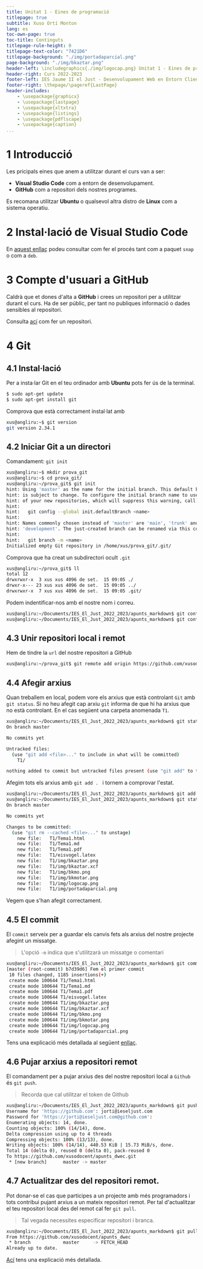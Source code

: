 ```yaml
---
title: Unitat 1 - Eines de programació
titlepage: true
subtitle: Xuso Ortí Monton
lang: es
toc-own-page: true
toc-title: Continguts
titlepage-rule-height: 0
titlepage-text-color: "7421D6"
titlepage-background: "./img/portadaparcial.png"
page-background: "./img/bkaztar.png"
header-left: \includegraphics{./img/logocap.png} Unitat 1 - Eines de programació
header-right: Curs 2022-2023
footer-left: IES Jaume II el Just - Desenvolupament Web en Entorn Client
footer-right: \thepage/\pageref{LastPage}
header-includes:
    - \usepackage{graphicx}
    - \usepackage{lastpage}
    - \usepackage{xltxtra}
    - \usepackage{listings}
    - \usepackage{pdflscape}
    - \usepackage{caption}
...
```


# 1 Introducció

Les pricipals eines que anem a utilitzar durant el curs van a ser:

- **Visual Studio Code** com a entorn de desenvolupament.
- **GitHub** com a repositori dels nostres programes.

Es recomana utilitzar **Ubuntu** o qualsevol altra distro de **Linux** com a sistema operatiu.

# 2 Instal·lació de Visual Studio Code

En [aquest enllaç](https://ubunlog.com/visual-studio-code-editor-codigo-abierto-ubuntu-20-04/) podeu consultar com fer el procés tant com a paquet `snap` o com a `deb`.

# 3 Compte d'usuari a GitHub

Caldrà que et dones d'alta a **GitHub** i crees un repositori per a utilitzar durant el curs. Ha de ser públic, per tant no publiques informació o dades sensibles al repositori.

Consulta [ací](https://docs.github.com/es/repositories/creating-and-managing-repositories/creating-a-new-repository) com fer un repositori.

# 4 Git

## 4.1 Instal·lació
Per a insta·lar Git en el teu ordinador amb **Ubuntu** pots fer ús de la terminal.

```bash
$ sudo apt-get update
$ sudo apt-get install git
```
Comprova que està correctament instal·lat amb

```bash
xus@angliru:~$ git version
git version 2.34.1
```

## 4.2 Iniciar Git a un directori

Comandament: `git init`

```bash
xus@angliru:~$ mkdir prova_git
xus@angliru:~$ cd prova_git/
xus@angliru:~/prova_git$ git init
hint: Using 'master' as the name for the initial branch. This default branch name
hint: is subject to change. To configure the initial branch name to use in all
hint: of your new repositories, which will suppress this warning, call:
hint: 
hint: 	git config --global init.defaultBranch <name>
hint: 
hint: Names commonly chosen instead of 'master' are 'main', 'trunk' and
hint: 'development'. The just-created branch can be renamed via this command:
hint: 
hint: 	git branch -m <name>
Initialized empty Git repository in /home/xus/prova_git/.git/
```

Comprova que ha creat un subdirectori ocult `.git`

```bash
xus@angliru:~/prova_git$ ll
total 12
drwxrwxr-x  3 xus xus 4096 de set.  15 09:05 ./
drwxr-x--- 23 xus xus 4096 de set.  15 09:05 ../
drwxrwxr-x  7 xus xus 4096 de set.  15 09:05 .git/
```

Podem indentificar-nos amb el nostre nom i correu.

```bash
xus@angliru:~/Documents/IES_El_Just_2022_2023/apunts_markdown$ git config --global user.email "jorti@ieseljust.com"
xus@angliru:~/Documents/IES_El_Just_2022_2023/apunts_markdown$ git config --global user.name "Xuso"
```

## 4.3 Unir repositori local i remot

Hem de tindre la `url` del nostre repositori a GitHub

```bash
xus@angliru:~/prova_git$ git remote add origin https://github.com/xusodocent/apunts_dwec.git
```

## 4.4 Afegir arxius

Quan treballem en local, podem vore els arxius que està controlant `Git` amb `git status`. Si no heu afegit cap arxiu `git` informa de que hi ha arxius que no està controlant. En el cas següent una carpeta anomenada `T1`.

```bash
xus@angliru:~/Documents/IES_El_Just_2022_2023/apunts_markdown$ git status
On branch master

No commits yet

Untracked files:
  (use "git add <file>..." to include in what will be committed)
	T1/

nothing added to commit but untracked files present (use "git add" to track)
```

Afegim tots els arxius amb `git add . ` i tornem a comprovar l'estat.

```bash
xus@angliru:~/Documents/IES_El_Just_2022_2023/apunts_markdown$ git add .
xus@angliru:~/Documents/IES_El_Just_2022_2023/apunts_markdown$ git status
On branch master

No commits yet

Changes to be committed:
  (use "git rm --cached <file>..." to unstage)
	new file:   T1/Tema1.html
	new file:   T1/Tema1.md
	new file:   T1/Tema1.pdf
	new file:   T1/eisvogel.latex
	new file:   T1/img/bkaztar.png
	new file:   T1/img/bkaztar.xcf
	new file:   T1/img/bkmo.png
	new file:   T1/img/bkmotar.png
	new file:   T1/img/logocap.png
	new file:   T1/img/portadaparcial.png

```

Vegem que s'han afegit correctament.

## 4.5 El commit

El `commit` serveix per a guardar els canvis fets als arxius del nostre projecte afegint un missatge.

> L'opció `-m` indica que s'utilitzarà un missatge o comentari

```bash
xus@angliru:~/Documents/IES_El_Just_2022_2023/apunts_markdown$ git commit -m "Fem el primer commit"
[master (root-commit) b7d39d6] Fem el primer commit
 10 files changed, 1185 insertions(+)
 create mode 100644 T1/Tema1.html
 create mode 100644 T1/Tema1.md
 create mode 100644 T1/Tema1.pdf
 create mode 100644 T1/eisvogel.latex
 create mode 100644 T1/img/bkaztar.png
 create mode 100644 T1/img/bkaztar.xcf
 create mode 100644 T1/img/bkmo.png
 create mode 100644 T1/img/bkmotar.png
 create mode 100644 T1/img/logocap.png
 create mode 100644 T1/img/portadaparcial.png
```

Tens una explicació més detallada al següent [enllaç](https://www.freecodecamp.org/espanol/news/el-comando-git-commit-explicado/).

## 4.6 Pujar arxius a repositori remot

El comandament per a pujar arxius des del nostre repositori local a `Github` és `git push`.

> Recorda que cal utilitzar el token de Github

```bash
xus@angliru:~/Documents/IES_El_Just_2022_2023/apunts_markdown$ git push origin master
Username for 'https://github.com': jorti@ieseljust.com
Password for 'https://jorti@ieseljust.com@github.com': 
Enumerating objects: 14, done.
Counting objects: 100% (14/14), done.
Delta compression using up to 4 threads
Compressing objects: 100% (13/13), done.
Writing objects: 100% (14/14), 440.53 KiB | 15.73 MiB/s, done.
Total 14 (delta 0), reused 0 (delta 0), pack-reused 0
To https://github.com/xusodocent/apunts_dwec.git
 * [new branch]      master -> master
```
## 4.7 Actualitzar des del repositori remot.

Pot donar-se el cas que participes a un projecte amb més programadors i tots contribui pujant arxius a un mateix repositori remot. Per tal d'actualitzar el teu repositori local des del remot cal fer `git pull`. 

> Tal vegada necessites especificar repositori i branca.

```bash
xus@angliru:~/Documents/IES_El_Just_2022_2023/apunts_markdown$ git pull origin master
From https://github.com/xusodocent/apunts_dwec
 * branch            master     -> FETCH_HEAD
Already up to date.
```

[Ací](https://www.freecodecamp.org/espanol/news/el-comando-git-commit-explicado/) tens una explicació més detallada.


